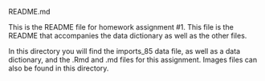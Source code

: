 
README.md

This is the README file for homework assignment #1. This file is the README that accompanies the data dictionary as well as the other files. 

In this directory you will find the imports_85 data file, as well as a data dictionary, and the .Rmd and .md files for this assignment. Images files can also be found in this directory.
